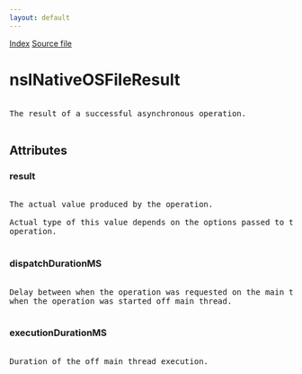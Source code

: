 ```yaml
---
layout: default
---
```

<div id='links'><a href="../index.html">Index</a>
<a href="http://dxr.mozilla.org/mozilla-central/source/toolkit/components/osfile/nsINativeOSFileInternals.idl">Source file</a>
</div>

# nsINativeOSFileResult #
<pre>  
The result of a successful asynchronous operation.  
  
</pre>
## Attributes ##

### result ###
<pre>  
The actual value produced by the operation.  
  
Actual type of this value depends on the options passed to the  
operation.  
  
</pre>
### dispatchDurationMS ###
<pre>  
Delay between when the operation was requested on the main thread and  
when the operation was started off main thread.  
  
</pre>
### executionDurationMS ###
<pre>  
Duration of the off main thread execution.  
  
</pre>